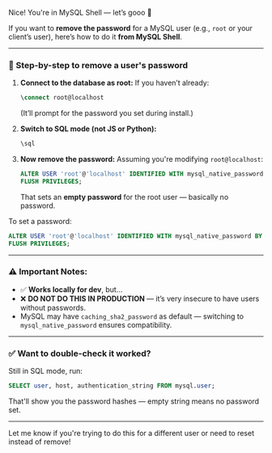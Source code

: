 Nice! You're in MySQL Shell — let’s gooo 🚀

If you want to **remove the password** for a MySQL user (e.g., `root` or your client’s user), here’s how to do it **from MySQL Shell**.

---

### 🔑 Step-by-step to remove a user's password

1. **Connect to the database as root:**
   If you haven’t already:
   ```sql
   \connect root@localhost
   ```
   (It’ll prompt for the password you set during install.)

2. **Switch to SQL mode (not JS or Python):**
   ```sql
   \sql
   ```

3. **Now remove the password:**
   Assuming you're modifying `root@localhost`:
   ```sql
   ALTER USER 'root'@'localhost' IDENTIFIED WITH mysql_native_password BY '';
   FLUSH PRIVILEGES;
   ```

   That sets an **empty password** for the root user — basically no password.

To set a password:

```sql
ALTER USER 'root'@'localhost' IDENTIFIED WITH mysql_native_password BY 'YourNewPassword';
FLUSH PRIVILEGES;

```
---

### ⚠️ Important Notes:

- ✅ **Works locally for dev**, but…
- ❌ **DO NOT DO THIS IN PRODUCTION** — it’s very insecure to have users without passwords.
- MySQL may have `caching_sha2_password` as default — switching to `mysql_native_password` ensures compatibility.

---

### ✅ Want to double-check it worked?

Still in SQL mode, run:
```sql
SELECT user, host, authentication_string FROM mysql.user;
```

That'll show you the password hashes — empty string means no password set.

---

Let me know if you're trying to do this for a different user or need to reset instead of remove!